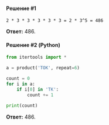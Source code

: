 #### Решение #1
```
2 * 3 * 3 * 3 * 3 * 3 = 2 * 3^5 = 486
```
**Ответ:** 486.

#### Решение #2 (Python)
```python
from itertools import *

a = product('ТОК', repeat=6)

count = 0
for i in a:
    if i[0] in 'ТК':
        count += 1

print(count)
```
**Ответ:** 486.
